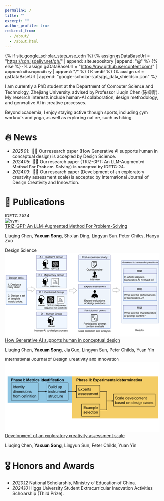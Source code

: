```yaml
---
permalink: /
title: ""
excerpt: ""
author_profile: true
redirect_from: 
  - /about/
  - /about.html
---
```


{% if site.google_scholar_stats_use_cdn %}
{% assign gsDataBaseUrl = "https://cdn.jsdelivr.net/gh/" | append: site.repository | append: "@" %}
{% else %}
{% assign gsDataBaseUrl = "https://raw.githubusercontent.com/" | append: site.repository | append: "/" %}
{% endif %}
{% assign url = gsDataBaseUrl | append: "google-scholar-stats/gs_data_shieldsio.json" %}

<span class='anchor' id='about-me'></span>

I am currently a PhD student at the Department of Computer Science and Technology, Zhejiang University, advised by Professor Liuqin Chen (陈柳青). My research interests include human-AI collaboration, design methodology, and generative AI in creative processes.

Beyond academia, I enjoy staying active through sports, including gym workouts and yoga, as well as exploring nature, such as hiking.

# 🔥 News 
- *2025.01*: &nbsp;🎉🎉 Our research paper (How Generative AI supports human in conceptual design) is accepted by Design Science.
- *2024.05*: &nbsp;🎉🎉 Our research paper (TRIZ-GPT: An LLM-Augmented Method For Problem-Solving) is accepted by IDETC-24.
- *2024.03*: &nbsp;🎉🎉 Our research paper (Development of an exploratory creativity assessment scale) is accepted by International Journal of Design Creativity and Innovation.

# 📝 Publications

<div class='paper-box'>
  <div class='paper-box-image'>
    <div class="badge">IDETC 2024</div>
    <img src='images/TRIZGPT——website.png' alt="sym" style="max-width: 100%; height: auto;">
  </div>
  <div class='paper-box-text'>
    <a href="https://asmedigitalcollection.asme.org/IDETC-CIE/proceedings/IDETC-CIE2024/88407/V006T06A010/1208956">
      TRIZ-GPT: An LLM-Augmented Method For Problem-Solving
    </a>
    <p>Liuqing Chen, <strong>Yaxuan Song</strong>, Shixian Ding, Lingyun Sun, Peter Childs, Haoyu Zuo</p>
  </div>
</div>

<div class='paper-box'>
  <div class='paper-box-image'>
    <div class="badge">Design Science</div>
    <img src='images/Design_Science.png' alt="sym" style="max-width: 100%; height: auto;">
  </div>
  <div class='paper-box-text'>
    <a href="https://arxiv.org/abs/2502.00283">
      How Generative AI supports human in conceptual design
    </a>
    <p>Liuqing Chen, <strong>Yaxuan Song</strong>, Jia Guo, Lingyun Sun, Peter Childs, Yuan Yin</p>
  </div>
</div>

<div class='paper-box'>
  <div class='paper-box-image'>
    <div class="badge">International Journal of Design Creativity and Innovation</div>
    <img src='images/E-C.png' alt="sym" style="max-width: 100%; height: auto;">
  </div>
  <div class='paper-box-text'>
    <a href="https://www.tandfonline.com/doi/full/10.1080/21650349.2024.2319772">
      Development of an exploratory creativity assessment scale
    </a>
    <p>Liuqing Chen, <strong>Yaxuan Song</strong>, Lingyun Sun, Peter Childs, Yuan Yin</p>
  </div>
</div>

# 🎖 Honors and Awards
- *2020.12* National Scholarship, Ministry of Education of China.
- *2024.10* Higgs University Student Extracurricular Innovation Activities Scholarship (Third Prize).

